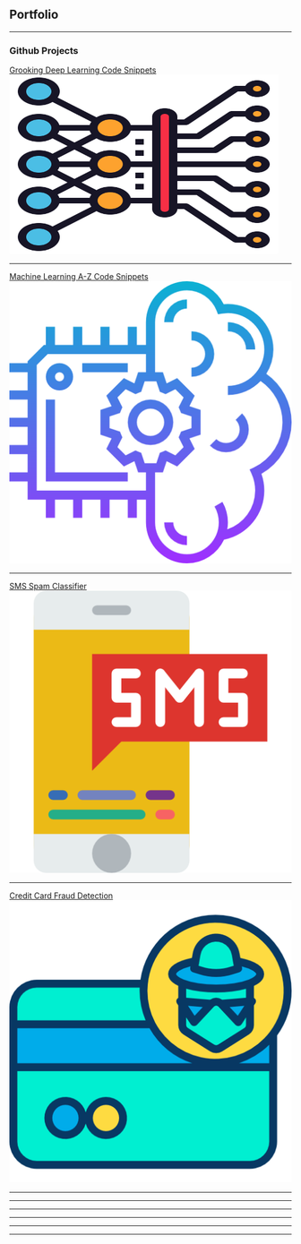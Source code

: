 ## Portfolio

---

### Github Projects

[Grooking Deep Learning Code Snippets](https://github.com/siddhesh1598/GrookingDeepLearning)
<img src="images/GrookingDeepLearning.png?raw=true"/>

---

[Machine Learning A-Z Code Snippets](https://github.com/siddhesh1598/MachineLearningAtoZ)
<img src="images/Machine_Learning_A-Z.png?raw=true"/>

---

[SMS Spam Classifier](https://github.com/siddhesh1598/SMS_Spam_Classifier)
<img src="images/SMS_Fraud_Detection.png?raw=true"/>

---

[Credit Card Fraud Detection](https://github.com/siddhesh1598/Credit_Card_Fraud_Detection)
<img src="images/Credit_Card_Fraud_Detection.png?raw=true"/>

---


---
<!-- [Project 2 Title](/pdf/sample_presentation.pdf)
<img src="images/dummy_thumbnail.jpg?raw=true"/> -->

---
<!-- [Project 3 Title](http://example.com/)
<img src="images/dummy_thumbnail.jpg?raw=true"/> -->

---
 
<!-- ### Category Name 2 -->

<!-- - [Project 1 Title](http://example.com/)
- [Project 2 Title](http://example.com/)
- [Project 3 Title](http://example.com/)
- [Project 4 Title](http://example.com/)
- [Project 5 Title](http://example.com/) -->

---




---
<!-- <p style="font-size:11px">Page template forked from <a href="https://github.com/evanca/quick-portfolio">evanca</a></p> -->
<!-- Remove above link if you don't want to attibute -->
